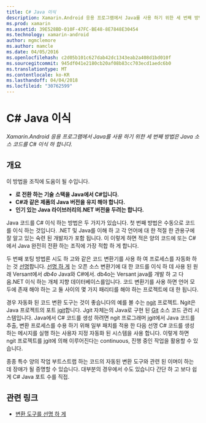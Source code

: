 ```yaml
---
title: C# Java 이식
description: Xamarin.Android 응용 프로그램에서 Java를 사용 하기 위한 세 번째 방법은 Java 소스 코드를 C# 이식 하 합니다.
ms.prod: xamarin
ms.assetid: 39E528BD-010F-47FC-BE48-8E7848E30454
ms.technology: xamarin-android
author: mgmclemore
ms.author: mamcle
ms.date: 04/05/2016
ms.openlocfilehash: c2d05b101c627dab42dc1343eab2a408d1bd010f
ms.sourcegitcommit: 945df041e2180cb20af08b83cc703ecd1aedc6b0
ms.translationtype: MT
ms.contentlocale: ko-KR
ms.lasthandoff: 04/04/2018
ms.locfileid: "30762599"
---
```

# <a name="porting-java-to-c"></a>C# Java 이식

_Xamarin.Android 응용 프로그램에서 Java를 사용 하기 위한 세 번째 방법은 Java 소스 코드를 C# 이식 하 합니다._

## <a name="overview"></a>개요

이 방법을 조직에 도움이 될 수입니다.

-  **로 전환 하는 기술 스택을 Java에서 C#입니다.**
-  **C#과 같은 제품의 Java 버전을 유지 해야 합니다.**
-  **인기 있는 Java 라이브러리의.NET 버전을 두려는 합니다.**


Java 코드를 C# 이식 하는 방법은 두 가지가 있습니다. 첫 번째 방법은 수동으로 코드를 이식 하는 것입니다. .NET 및 Java를 이해 하 고 각 언어에 대 한 적절 한 관용구에 잘 알고 있는 숙련 된 개발자가 포함 됩니다. 이 이렇게 하면 적은 양의 코드에 또는 C#에서 Java 완전히 전환 하는 조직에 가장 적합 하 게 합니다.

두 번째 포팅 방법론 시도 하 고와 같은 코드 변환기를 사용 하 여 프로세스를 자동화 하는 것 [선명](https://github.com/mono/sharpen)합니다. [선명 하 게](https://github.com/mono/sharpen) 는 오픈 소스 변환기에 대 한 코드를 이식 하 데 사용 된 원래 Versant에서 *db4o* Java와 C#에서. db4o는 Versant java를 개발 하 고 다음.NET 이식 하는 개체 지향 데이터베이스를입니다. 코드 변환기를 사용 하면 언어 모두에 존재 해야 하는 고 둘 사이의 몇 가지 패리티를 해야 하는 프로젝트에 대 한 됩니다.

경우 자동화 된 코드 변환 도구는 것이 좋습니다의 예를 볼 수는 [ngit](https://github.com/mono/ngit) 프로젝트.
Ngit은 Java 프로젝트의 포트 [jgit](http://eclipse.org/)합니다.
Jgit 자체는의 Java로 구현 된 [Git](http://git-scm.com/) 소스 코드 관리 시스템입니다. Java에서 C# 코드를 생성 하려면 ngit 프로그래머 jgit에서 Java 코드를 추출, 변환 프로세스를 수용 하기 위해 일부 패치를 적용 한 다음 선명 C# 코드를 생성 하는 메시지를 실행 하는 사용자 지정 자동화 된 시스템을 사용 합니다. 이렇게 하면 ngit 프로젝트를 jgit에 의해 이루어진다는 continuous, 진행 중인 작업을 활용할 수 있습니다.

종종 특수 양의 작업 부트스트랩 하는 코드의 자동된 변환 도구와 관련 된 이며이 하는 데 장애가 될 증명할 수 있습니다. 대부분의 경우에서 수도 있습니다 간단 하 고 보다 쉽게 C# Java 포트 수를 직접.



## <a name="related-links"></a>관련 링크

- [변환 도구를 선명 하 게](https://github.com/mono/sharpen)
